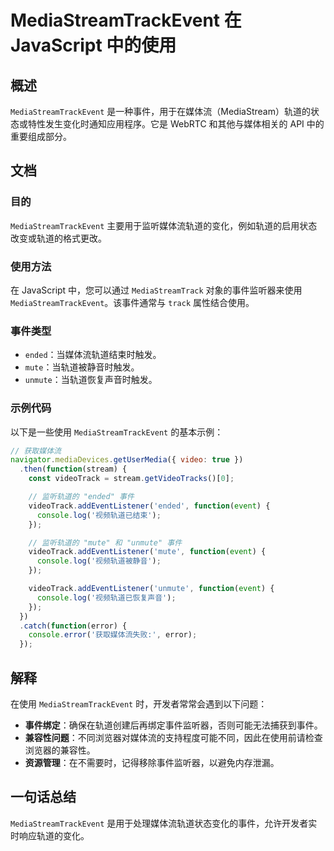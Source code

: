 <!--
Meta Description: # MediaStreamTrackEvent 在 JavaScript 中的使用 ## 概述 `MediaStreamTrackEvent` 是一种事件，用于在媒体流（MediaStream）轨道的状态或特性发生变化时通知应用程序。它是 WebRTC 和其他与媒体相关的 API 中的重要组成部分。...
Meta Keywords: mediastreamtrackevent, function, videotrack, console, javascript
-->

# MediaStreamTrackEvent 在 JavaScript 中的使用

## 概述
`MediaStreamTrackEvent` 是一种事件，用于在媒体流（MediaStream）轨道的状态或特性发生变化时通知应用程序。它是 WebRTC 和其他与媒体相关的 API 中的重要组成部分。

## 文档
### 目的
`MediaStreamTrackEvent` 主要用于监听媒体流轨道的变化，例如轨道的启用状态改变或轨道的格式更改。

### 使用方法
在 JavaScript 中，您可以通过 `MediaStreamTrack` 对象的事件监听器来使用 `MediaStreamTrackEvent`。该事件通常与 `track` 属性结合使用。

### 事件类型
- `ended`：当媒体流轨道结束时触发。
- `mute`：当轨道被静音时触发。
- `unmute`：当轨道恢复声音时触发。

### 示例代码
以下是一些使用 `MediaStreamTrackEvent` 的基本示例：

```javascript
// 获取媒体流
navigator.mediaDevices.getUserMedia({ video: true })
  .then(function(stream) {
    const videoTrack = stream.getVideoTracks()[0];

    // 监听轨道的 "ended" 事件
    videoTrack.addEventListener('ended', function(event) {
      console.log('视频轨道已结束');
    });

    // 监听轨道的 "mute" 和 "unmute" 事件
    videoTrack.addEventListener('mute', function(event) {
      console.log('视频轨道被静音');
    });

    videoTrack.addEventListener('unmute', function(event) {
      console.log('视频轨道已恢复声音');
    });
  })
  .catch(function(error) {
    console.error('获取媒体流失败:', error);
  });
```

## 解释
在使用 `MediaStreamTrackEvent` 时，开发者常常会遇到以下问题：

- **事件绑定**：确保在轨道创建后再绑定事件监听器，否则可能无法捕获到事件。
- **兼容性问题**：不同浏览器对媒体流的支持程度可能不同，因此在使用前请检查浏览器的兼容性。
- **资源管理**：在不需要时，记得移除事件监听器，以避免内存泄漏。

## 一句话总结
`MediaStreamTrackEvent` 是用于处理媒体流轨道状态变化的事件，允许开发者实时响应轨道的变化。